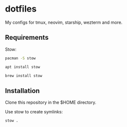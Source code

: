 # dotfiles
My configs for tmux, neovim, starship, wezterm and more.

## Requirements
Stow:

```bash
pacman -S stow
```

```bash
apt install stow
```

```bash
brew install stow
```

## Installation
Clone this repository in the $HOME directory.

Use stow to create symlinks:
```bash
stow .
```
